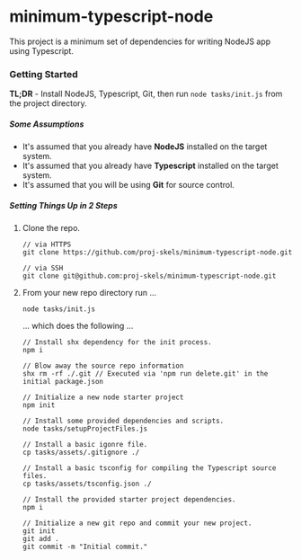 # minimum-typescript-node

This project is a minimum set of dependencies for writing NodeJS app using Typescript.

### Getting Started

**TL;DR** - Install NodeJS, Typescript, Git, then run `node tasks/init.js` from the project directory.

##### Some Assumptions

- It's assumed that you already have **NodeJS** installed on the target system.
- It's assumed that you already have **Typescript** installed on the target system.
- It's assumed that you will be using **Git** for source control.


##### Setting Things Up in 2 Steps

1.  Clone the repo.
    ```
    // via HTTPS
    git clone https://github.com/proj-skels/minimum-typescript-node.git
    
    // via SSH
    git clone git@github.com:proj-skels/minimum-typescript-node.git
    ```

2.  From your new repo directory run ...
    
    ```
    node tasks/init.js
    ```
    ... which does the following ... 
    ```
    // Install shx dependency for the init process.
    npm i

    // Blow away the source repo information
    shx rm -rf ./.git // Executed via 'npm run delete.git' in the initial package.json

    // Initialize a new node starter project
    npm init 

    // Install some provided dependencies and scripts.
    node tasks/setupProjectFiles.js 

    // Install a basic igonre file.
    cp tasks/assets/.gitignore ./

    // Install a basic tsconfig for compiling the Typescript source files.
    cp tasks/assets/tsconfig.json ./

    // Install the provided starter project dependencies.
    npm i

    // Initialize a new git repo and commit your new project.
    git init
    git add .
    git commit -m "Initial commit."
    ```